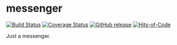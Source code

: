 # messenger

[![Build Status](https://img.shields.io/travis/ivanjermakov/messenger/master)](https://travis-ci.com/ivanjermakov/messenger)
[![Coverage Status](https://img.shields.io/coveralls/github/ivanjermakov/messenger/master)](https://coveralls.io/github/ivanjermakov/messenger?branch=master)
[![GitHub release](https://img.shields.io/github/release/ivanjermakov/messenger.svg)](https://github.com/ivanjermakov/messenger/releases)
[![Hits-of-Code](https://hitsofcode.com/github/ivanjermakov/messenger)](https://hitsofcode.com/view/github/ivanjermakov/messenger)

Just a messenger.
